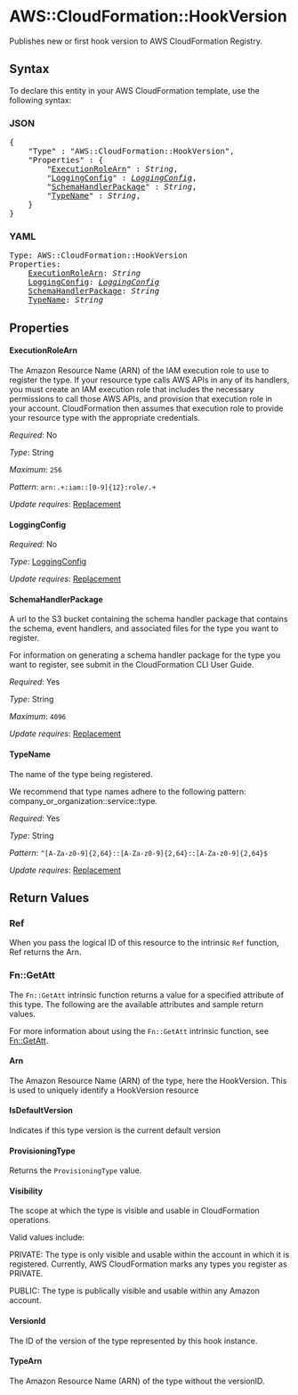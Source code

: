 # AWS::CloudFormation::HookVersion

Publishes new or first hook version to AWS CloudFormation Registry.

## Syntax

To declare this entity in your AWS CloudFormation template, use the following syntax:

### JSON

<pre>
{
    "Type" : "AWS::CloudFormation::HookVersion",
    "Properties" : {
        "<a href="#executionrolearn" title="ExecutionRoleArn">ExecutionRoleArn</a>" : <i>String</i>,
        "<a href="#loggingconfig" title="LoggingConfig">LoggingConfig</a>" : <i><a href="loggingconfig.md">LoggingConfig</a></i>,
        "<a href="#schemahandlerpackage" title="SchemaHandlerPackage">SchemaHandlerPackage</a>" : <i>String</i>,
        "<a href="#typename" title="TypeName">TypeName</a>" : <i>String</i>,
    }
}
</pre>

### YAML

<pre>
Type: AWS::CloudFormation::HookVersion
Properties:
    <a href="#executionrolearn" title="ExecutionRoleArn">ExecutionRoleArn</a>: <i>String</i>
    <a href="#loggingconfig" title="LoggingConfig">LoggingConfig</a>: <i><a href="loggingconfig.md">LoggingConfig</a></i>
    <a href="#schemahandlerpackage" title="SchemaHandlerPackage">SchemaHandlerPackage</a>: <i>String</i>
    <a href="#typename" title="TypeName">TypeName</a>: <i>String</i>
</pre>

## Properties

#### ExecutionRoleArn

The Amazon Resource Name (ARN) of the IAM execution role to use to register the type. If your resource type calls AWS APIs in any of its handlers, you must create an IAM execution role that includes the necessary permissions to call those AWS APIs, and provision that execution role in your account. CloudFormation then assumes that execution role to provide your resource type with the appropriate credentials.

_Required_: No

_Type_: String

_Maximum_: <code>256</code>

_Pattern_: <code>arn:.+:iam::[0-9]{12}:role/.+</code>

_Update requires_: [Replacement](https://docs.aws.amazon.com/AWSCloudFormation/latest/UserGuide/using-cfn-updating-stacks-update-behaviors.html#update-replacement)

#### LoggingConfig

_Required_: No

_Type_: <a href="loggingconfig.md">LoggingConfig</a>

_Update requires_: [Replacement](https://docs.aws.amazon.com/AWSCloudFormation/latest/UserGuide/using-cfn-updating-stacks-update-behaviors.html#update-replacement)

#### SchemaHandlerPackage

A url to the S3 bucket containing the schema handler package that contains the schema, event handlers, and associated files for the type you want to register.

For information on generating a schema handler package for the type you want to register, see submit in the CloudFormation CLI User Guide.

_Required_: Yes

_Type_: String

_Maximum_: <code>4096</code>

_Update requires_: [Replacement](https://docs.aws.amazon.com/AWSCloudFormation/latest/UserGuide/using-cfn-updating-stacks-update-behaviors.html#update-replacement)

#### TypeName

The name of the type being registered.

We recommend that type names adhere to the following pattern: company_or_organization::service::type.

_Required_: Yes

_Type_: String

_Pattern_: <code>^[A-Za-z0-9]{2,64}::[A-Za-z0-9]{2,64}::[A-Za-z0-9]{2,64}$</code>

_Update requires_: [Replacement](https://docs.aws.amazon.com/AWSCloudFormation/latest/UserGuide/using-cfn-updating-stacks-update-behaviors.html#update-replacement)

## Return Values

### Ref

When you pass the logical ID of this resource to the intrinsic `Ref` function, Ref returns the Arn.

### Fn::GetAtt

The `Fn::GetAtt` intrinsic function returns a value for a specified attribute of this type. The following are the available attributes and sample return values.

For more information about using the `Fn::GetAtt` intrinsic function, see [Fn::GetAtt](https://docs.aws.amazon.com/AWSCloudFormation/latest/UserGuide/intrinsic-function-reference-getatt.html).

#### Arn

The Amazon Resource Name (ARN) of the type, here the HookVersion. This is used to uniquely identify a HookVersion resource

#### IsDefaultVersion

Indicates if this type version is the current default version

#### ProvisioningType

Returns the <code>ProvisioningType</code> value.

#### Visibility

The scope at which the type is visible and usable in CloudFormation operations.

Valid values include:

PRIVATE: The type is only visible and usable within the account in which it is registered. Currently, AWS CloudFormation marks any types you register as PRIVATE.

PUBLIC: The type is publically visible and usable within any Amazon account.

#### VersionId

The ID of the version of the type represented by this hook instance.

#### TypeArn

The Amazon Resource Name (ARN) of the type without the versionID.

